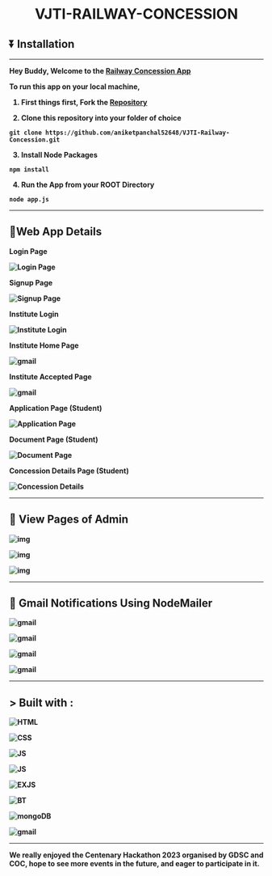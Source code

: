 # <p align="center"> <strong>VJTI-RAILWAY-CONCESSION<strong>

## <strong> **⏬ Installation**
---

Hey Buddy, Welcome to the 
[Railway Concession App](https://github.com/aniketpanchal52648/VJTI-Railway-Concession)


To run this app on your local machine, 

1. First things first, Fork the [Repository](https://github.com/aniketpanchal52648/VJTI-Railway-Concession)

2. Clone this repository into your folder of choice

`git clone https://github.com/aniketpanchal52648/VJTI-Railway-Concession.git`

3. Install Node Packages

`npm install`

4. Run the App from your ROOT Directory

`node app.js`

----

## <strong> **🚆Web App Details**

Login Page

![Login Page](appImage/loginPage.png)

Signup Page

![Signup Page](appImage/signUpPage.png)

Institute Login

![Institute Login](appImage/instPage.png)

Institute Home Page

![gmail](appImage/kakaLogin.png)

Institute Accepted Page

![gmail](appImage/kakaAc.png)

Application Page (Student)

![Application Page](appImage/basicPage.png)

Document Page (Student)

![Document Page](appImage/applicationPage.png)

Concession Details Page (Student)

![Concession Details](appImage/concessionPage.png)

--- 


## <strong> **📃 View Pages of Admin**

![img](appImage/viewBasic.png)

![img](appImage/viewDoc.png)

![img](appImage/viewBut.png)

---

## <strong> **📧 Gmail Notifications Using NodeMailer**


![gmail](appImage/reqSuc.png)

![gmail](appImage/reqAcc.png)

![gmail](appImage/reqApp.png)

![gmail](appImage/reqRev.png)




---
## <strong> > Built with :

![HTML](https://img.shields.io/badge/HTML5-E34F26?style=for-the-badge&logo=html5&logoColor=white)

![CSS](https://img.shields.io/badge/CSS3-1572B6?style=for-the-badge&logo=css3&logoColor=white)

![JS](https://img.shields.io/badge/JavaScript-F7DF1E?style=for-the-badge&logo=javascript&logoColor=black)

![JS](https://img.shields.io/badge/Node.js-43853D?style=for-the-badge&logo=node.js&logoColor=white)

![EXJS](https://img.shields.io/badge/Express.js-404D59?style=for-the-badge)

![BT](https://img.shields.io/badge/Bootstrap-563D7C?style=for-the-badge&logo=bootstrap&logoColor=white)

![mongoDB](https://img.shields.io/badge/MongoDB-4EA94B?style=for-the-badge&logo=mongodb&logoColor=white)

![gmail](https://img.shields.io/badge/Gmail-D14836?style=for-the-badge&logo=gmail&logoColor=white)

---

**We really enjoyed the Centenary Hackathon 2023 organised by GDSC and COC, hope to see more events in the future, and eager to participate in it.**











